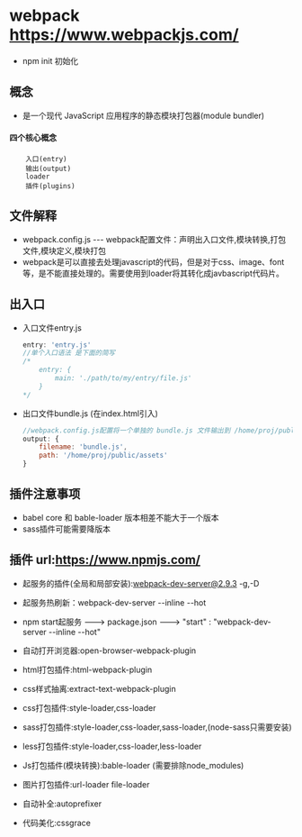 #   webpack   https://www.webpackjs.com/
-   npm init 初始化

##  概念
-   是一个现代 JavaScript 应用程序的静态模块打包器(module bundler)
####    四个核心概念
        入口(entry)
        输出(output)
        loader
        插件(plugins)

##  文件解释
-   webpack.config.js   --- webpack配置文件：声明出入口文件,模块转换,打包文件,模块定义,模块打包
-   webpack是可以直接去处理javascript的代码，但是对于css、image、font等，是不能直接处理的。需要使用到loader将其转化成javbascript代码片。

##  出入口
-   入口文件entry.js
    ```js
    entry: 'entry.js'
    //单个入口语法 是下面的简写
    /*
        entry: {
            main: './path/to/my/entry/file.js'
        }
    */
    ```

-   出口文件bundle.js (在index.html引入)
    ```js
    //webpack.config.js配置将一个单独的 bundle.js 文件输出到 /home/proj/public/assets 目录中
    output: {
        filename: 'bundle.js',
        path: '/home/proj/public/assets'
    }
    ```


## 插件注意事项
-   babel core  和 bable-loader 版本相差不能大于一个版本
-   sass插件可能需要降版本

##  插件    url:https://www.npmjs.com/

-   起服务的插件(全局和局部安装):webpack-dev-server@2.9.3 -g,-D 
-   起服务热刷新：webpack-dev-server --inline --hot
-   npm start起服务 ---> package.json ---> "start" : "webpack-dev-server --inline --hot" 

-   自动打开浏览器:open-browser-webpack-plugin
-   html打包插件:html-webpack-plugin
-   css样式抽离:extract-text-webpack-plugin
-   css打包插件:style-loader,css-loader 
-   sass打包插件:style-loader,css-loader,sass-loader,(node-sass只需要安装)
-   less打包插件:style-loader,css-loader,less-loader
-   Js打包插件(模块转换):bable-loader (需要排除node_modules)
-   图片打包插件:url-loader  file-loader
-   自动补全:autoprefixer
-   代码美化:cssgrace

